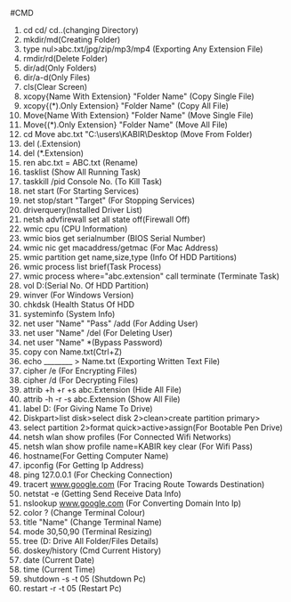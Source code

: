 #CMD
1. cd cd/ cd..(changing Directory)
2. mkdir/md(Creating Folder)
3. type nul>abc.txt/jpg/zip/mp3/mp4 (Exporting Any Extension File)
4. rmdir/rd(Delete Folder)
5. dir/ad(Only Folders)
6. dir/a-d(Only Files)
7. cls(Clear Screen)
8. xcopy{Name With Extension} "Folder Name" (Copy Single File)
9. xcopy{(*).Only Extension} "Folder Name" (Copy All File)
10. Move{Name With Extension} "Folder Name" (Move Single File)
11. Move{(*).Only Extension} "Folder Name" (Move All File)
12. cd  Move abc.txt "C:\users\KABIR\Desktop (Move From Folder)
13. del (.Extension)
14. del (*.Extension)
15. ren abc.txt = ABC.txt (Rename)
16. tasklist (Show All Running Task)
17. taskkill /pid Console No. (To Kill Task)
18. net start (For Starting Services)
19. net stop/start "Target" (For Stopping Services)
20. driverquery(Installed Driver List)
21. netsh advfirewall set all state off(Firewall Off)
22. wmic cpu (CPU Information)
23. wmic bios get serialnumber (BIOS Serial Number)
24. wmic nic get macaddress/getmac (For Mac Address)
25. wmic partition get name,size,type (Info Of HDD Partitions)
26. wmic process list brief(Task Process)
27. wmic process where="abc.extension" call terminate (Terminate Task)
28. vol D:(Serial No. Of HDD Partition)
29. winver (For Windows Version)
30. chkdsk (Health Status Of HDD
31. systeminfo (System Info)
32. net user "Name" "Pass" /add (For Adding User)
33. net user "Name" /del (For Deleting User)
34. net user "Name" *(Bypass Password)
35. copy con  Name.txt(Ctrl+Z)
36. echo ________  > Name.txt (Exporting Written Text File)
37. cipher /e (For Encrypting Files)
38. cipher /d (For Decrypting Files)
39. attrib +h +r +s  abc.Extension (Hide All File)
40. attrib -h -r -s  abc.Extension (Show All File)
41. label D: (For Giving Name To Drive)
42. Diskpart>list disk>select disk 2>clean>create partition primary>
43. select partition 2>format quick>active>assign(For Bootable Pen Drive)
44. netsh wlan show profiles (For Connected Wifi Networks)
45. netsh wlan show profile name=KABIR key clear (For Wifi Pass)
46. hostname(For Getting Computer Name)
47. ipconfig (For Getting Ip Address)
48. ping 127.0.0.1 (For Checking Connection)
49. tracert www.google.com (For Tracing Route Towards Destination)
50. netstat -e (Getting Send Receive Data Info)
51. nslookup www.google.com (For Converting Domain Into Ip)
52. color ? (Change Terminal Colour)
53. title "Name" (Change Terminal Name)
54. mode 30,50,90 (Terminal Resizing)
55. tree (D: Drive All Folder/Files Details)
56. doskey/history (Cmd Current History)
57. date (Current Date)
58. time (Current Time)
59. shutdown -s -t 05 (Shutdown Pc)
60. restart  -r -t 05 (Restart Pc)
